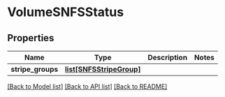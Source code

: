 # VolumeSNFSStatus

## Properties

Name | Type | Description | Notes
------------ | ------------- | ------------- | -------------
**stripe_groups** | [**list[SNFSStripeGroup]**](SNFSStripeGroup.md) |  | 

[[Back to Model list]](../README.md#documentation-for-models) [[Back to API list]](../README.md#documentation-for-api-endpoints) [[Back to README]](../README.md)


